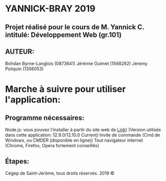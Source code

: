 # YANNICK-BRAY 2019
## Projet réalisé pour le cours de M. Yannick C. intitulé: Développement Web (gr.101)

## AUTEUR: 
Bohdan Byrne-Langlois (0873641)
Jérémie Ouimet (1568282)
Jeremy Poliquin (1356053)

# Marche à suivre pour utiliser l'application:

## Programme nécessaires:
Node.js: vous pouvez l'installer à partir du site web de [Link](http://nodejs.org)) (Version utilisés dans cette application: 12.9.0/12.10.0 Current)
Invite de commande (Cmd de Windows, ou CMDER (disponible en ligne))
Tout navigateur internet (Chrome, Firefox, Opera fortement conseillés)

## Étapes:



Cégep de Saint-Jérôme, tous droits réservés. 2019 ©



